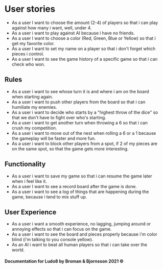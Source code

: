 # User stories

* As a user I want to choose the amount (2-4) of players so that i can play against how many i want, well, under 4.
* As a user i want to play against AI because i have no friends.
* As a user I want to choose a color (Red, Green, Blue or Yellow) so that i get my favorite color.
* As a user I want to set my name on a player so that i don't forget which pieces i control.
* As a user I want to see the game history of a specific game so that i can check who won.

## Rules
* As a user i want to see whose turn it is and where i am on the board when starting again.
* As a user i want to push other players from the board so that i can humiliate my enemies.
* As a user i want to decide who starts by a "highest throw of the dice" so that we don't have to fight over who's starting. 
* As a user i want to get another turn when throwing a 6 so that i can crush my competition.
* As a user i want to move out of the nest when rolling a 6 or a 1 because the gameplay will be faster and more fun.
* As a user i want to block other players from a spot, if 2 of my pieces are on the same spot, so that the game gets more interesting.

## Functionality
* As a user i want to save my game so that i can resume the game later when i feel like it.
* As a user I want to see a record board after the game is done.
* As a user i want to see a log of things that are happening during the game, because i tend to mix stuff up. 

## User Experience
* As a user i want a smooth experience, no lagging, jumping around or annoying effects so that i can focus on the game.
* As a user i want to see the board and pieces properly because i'm color blind (i'm talking to you console yellow).
* As an AI i want to beat all human players so that i can take over the world. 

#### Documentation for Ludo8 by Broman & Bjornsson 2021 ©

